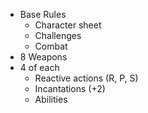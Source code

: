 - Base Rules
	- Character sheet
	- Challenges
	- Combat
- 8 Weapons
- 4 of each
	- Reactive actions (R, P, S)
	- Incantations (+2)
	- Abilities